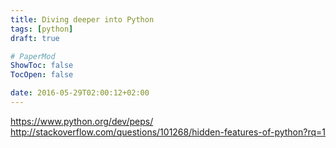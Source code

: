 ```yaml
---
title: Diving deeper into Python
tags: [python]
draft: true

# PaperMod
ShowToc: false
TocOpen: false

date: 2016-05-29T02:00:12+02:00
---
```


https://www.python.org/dev/peps/
http://stackoverflow.com/questions/101268/hidden-features-of-python?rq=1

